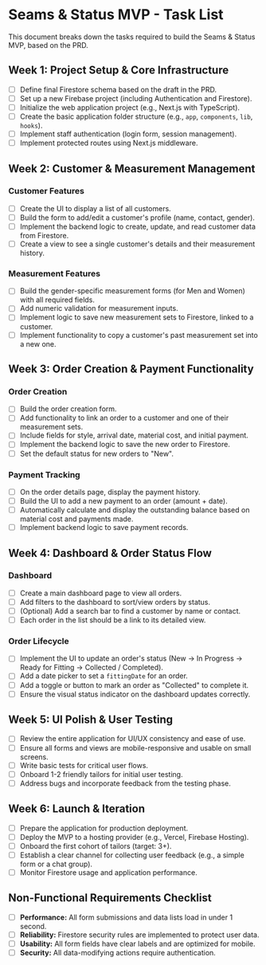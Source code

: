 # Seams & Status MVP - Task List

This document breaks down the tasks required to build the Seams & Status MVP, based on the PRD.

## Week 1: Project Setup & Core Infrastructure
- [ ] Define final Firestore schema based on the draft in the PRD.
- [ ] Set up a new Firebase project (including Authentication and Firestore).
- [ ] Initialize the web application project (e.g., Next.js with TypeScript).
- [ ] Create the basic application folder structure (e.g., `app`, `components`, `lib`, `hooks`).
- [ ] Implement staff authentication (login form, session management).
- [ ] Implement protected routes using Next.js middleware.

## Week 2: Customer & Measurement Management
### Customer Features
- [ ] Create the UI to display a list of all customers.
- [ ] Build the form to add/edit a customer's profile (name, contact, gender).
- [ ] Implement the backend logic to create, update, and read customer data from Firestore.
- [ ] Create a view to see a single customer's details and their measurement history.

### Measurement Features
- [ ] Build the gender-specific measurement forms (for Men and Women) with all required fields.
- [ ] Add numeric validation for measurement inputs.
- [ ] Implement logic to save new measurement sets to Firestore, linked to a customer.
- [ ] Implement functionality to copy a customer's past measurement set into a new one.

## Week 3: Order Creation & Payment Functionality
### Order Creation
- [ ] Build the order creation form.
- [ ] Add functionality to link an order to a customer and one of their measurement sets.
- [ ] Include fields for style, arrival date, material cost, and initial payment.
- [ ] Implement the backend logic to save the new order to Firestore.
- [ ] Set the default status for new orders to "New".

### Payment Tracking
- [ ] On the order details page, display the payment history.
- [ ] Build the UI to add a new payment to an order (amount + date).
- [ ] Automatically calculate and display the outstanding balance based on material cost and payments made.
- [ ] Implement backend logic to save payment records.

## Week 4: Dashboard & Order Status Flow
### Dashboard
- [ ] Create a main dashboard page to view all orders.
- [ ] Add filters to the dashboard to sort/view orders by status.
- [ ] (Optional) Add a search bar to find a customer by name or contact.
- [ ] Each order in the list should be a link to its detailed view.

### Order Lifecycle
- [ ] Implement the UI to update an order's status (New → In Progress → Ready for Fitting → Collected / Completed).
- [ ] Add a date picker to set a `fittingDate` for an order.
- [ ] Add a toggle or button to mark an order as "Collected" to complete it.
- [ ] Ensure the visual status indicator on the dashboard updates correctly.

## Week 5: UI Polish & User Testing
- [ ] Review the entire application for UI/UX consistency and ease of use.
- [ ] Ensure all forms and views are mobile-responsive and usable on small screens.
- [ ] Write basic tests for critical user flows.
- [ ] Onboard 1-2 friendly tailors for initial user testing.
- [ ] Address bugs and incorporate feedback from the testing phase.

## Week 6: Launch & Iteration
- [ ] Prepare the application for production deployment.
- [ ] Deploy the MVP to a hosting provider (e.g., Vercel, Firebase Hosting).
- [ ] Onboard the first cohort of tailors (target: 3+).
- [ ] Establish a clear channel for collecting user feedback (e.g., a simple form or a chat group).
- [ ] Monitor Firestore usage and application performance.

## Non-Functional Requirements Checklist
- [ ] **Performance:** All form submissions and data lists load in under 1 second.
- [ ] **Reliability:** Firestore security rules are implemented to protect user data.
- [ ] **Usability:** All form fields have clear labels and are optimized for mobile.
- [ ] **Security:** All data-modifying actions require authentication. 
